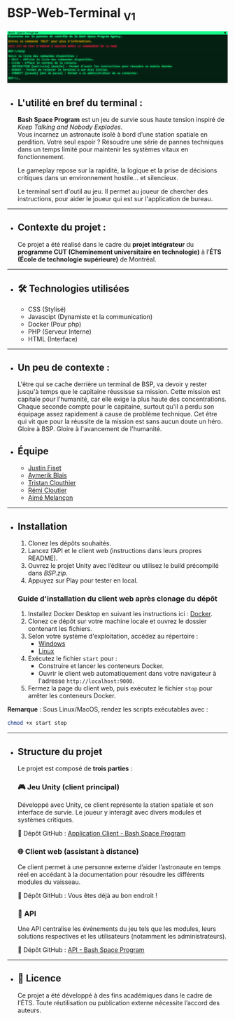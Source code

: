 # BSP-Web-Terminal <sub>V1</sub>

![alt text](/ressources/image/image.png)

-   ## L'utilité en bref du terminal :

    **Bash Space Program** est un jeu de survie sous haute tension inspiré de *Keep Talking and Nobody Explodes*.  
    Vous incarnez un astronaute isolé à bord d’une station spatiale en perdition. Votre seul espoir ? Résoudre une série de pannes techniques dans un temps limité pour maintenir les systèmes vitaux en fonctionnement.

    Le gameplay repose sur la rapidité, la logique et la prise de décisions critiques dans un environnement hostile… et silencieux.

    Le terminal sert d'outil au jeu. Il permet au joueur de chercher des instructions, 
    pour aider le joueur qui est sur l'application de bureau.

---

-   ##  Contexte du projet :

    Ce projet a été réalisé dans le cadre du **projet intégrateur** du **programme CUT (Cheminement universitaire en technologie)** à l’**ÉTS (École de technologie supérieure)** de Montréal.

---
-   ## 🛠️ Technologies utilisées

    - CSS (Stylisé)
    - Javascipt (Dynamiste et la communication)
    - Docker (Pour php)
    - PHP (Serveur Interne)
    - HTML (Interface)
---

- ## Un peu de contexte :

    L'être qui se cache derrière un terminal de BSP, va devoir y rester jusqu'à temps que le capitaine réussisse sa mission. Cette mission est capitale pour l'humanité, car elle exige la plus haute des concentrations. Chaque seconde compte pour le capitaine, surtout qu'il a perdu son équipage assez rapidement à cause de problème technique. Cet être qui vit que pour la réussite de la mission est sans aucun doute un héro. Gloire à BSP. Gloire à l'avancement de l'humanité.
 

- ##  Équipe

    - [Justin Fiset](https://github.com/justinfiset)
    - [Aymerik Blais](https://github.com/Merisiel0)
    - [Tristan Clouthier](https://github.com/triflash1)
    - [Rémi Cloutier](https://github.com/RemiCloutier)
    - [Aimé Melançon](https://github.com/AimeMelancon)

---

-   ##  Installation

    1. Clonez les dépôts souhaités.
    2. Lancez l’API et le client web (instructions dans leurs propres README).
    3. Ouvrez le projet Unity avec l’éditeur ou utilisez le build précompilé dans *BSP.zip*.
    4. Appuyez sur Play pour tester en local.

    ### Guide d'installation du client web après clonage du dépôt
    
    1. Installez Docker Desktop en suivant les instructions ici : [Docker](https://docs.docker.com/get-started/introduction/get-docker-desktop/).
    2. Clonez ce dépôt sur votre machine locale et ouvrez le dossier contenant les fichiers.
    3. Selon votre système d'exploitation, accédez au répertoire :
        - [Windows](./Windows/)
        - [Linux](./Linux/)
    4. Exécutez le fichier `start` pour :
        - Construire et lancer les conteneurs Docker.
        - Ouvrir le client web automatiquement dans votre navigateur à l'adresse `http://localhost:9000`.
    5. Fermez la page du client web, puis exécutez le fichier `stop` pour arrêter les conteneurs Docker.

**Remarque** : Sous Linux/MacOS, rendez les scripts exécutables avec :
```bash
chmod +x start stop
```  

---
-   ##  Structure du projet

    Le projet est composé de **trois parties** :

       ### 🎮 Jeu Unity (client principal)

    Développé avec Unity, ce client représente la station spatiale et son interface de survie. Le joueur y interagit avec divers modules et systèmes critiques.

    🔗 Dépôt GitHub : [Application Client - Bash Space Program](https://github.com/Merisiel0/H2025_TCH099_03_A_C1)

    ### 🌐 Client web (assistant à distance)

    Ce client permet à une personne externe d’aider l’astronaute en temps réel en accédant à la documentation pour résoudre les différents modules du vaisseau.

    🔗 Dépôt GitHub : Vous êtes déjà au bon endroit !

    ### 🧠 API

    Une API centralise les événements du jeu tels que les modules, leurs solutions respectives et les utilisateurs (notamment les administrateurs).

    🔗 Dépôt GitHub : [API - Bash Space Program](https://github.com/AimeMelancon/H2025_TCH099_03_A_API)

---
-   ## 📜 Licence

    Ce projet a été développé à des fins académiques dans le cadre de l’ÉTS. Toute réutilisation ou publication externe nécessite l’accord des auteurs.

















